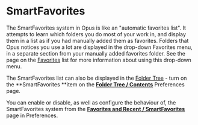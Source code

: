 # SmartFavorites

The SmartFavorites system in Opus is like an "automatic favorites list". It attempts to learn which folders you do most of your work in, and display them in a list as if you had manually added them as favorites. Folders that Opus notices you use a lot are displayed in the drop-down Favorites menu, in a separate section from your manually added favorites folder. See the page on the [Favorites](favorites.md) list for more information about using this drop-down menu.

The SmartFavorites list can also be displayed in the [Folder Tree](folder_tree.md) - turn on the **SmartFavorites **item on the **[Folder Tree / Contents](/Manual/preferences/preferences_categories/folder_tree/folder_tree_contents.md)** Preferences page.

You can enable or disable, as well as configure the behaviour of, the SmartFavorites system from the **[Favorites and Recent / SmartFavorites](/Manual/preferences/preferences_categories/favorites_and_recent/smartfavorites.md)** page in Preferences.
